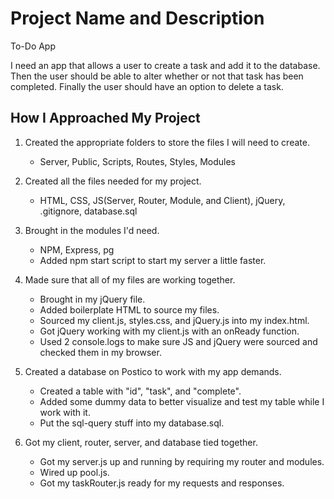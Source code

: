 # Project Name and Description

To-Do App

I need an app that allows a user to create a task and add it to the database. Then the user should be able to alter whether or not that task has been completed.  Finally the user should have an option to delete a task.

## How I Approached My Project

1. Created the appropriate folders to store the files I will need to create.
    - Server, Public, Scripts, Routes, Styles, Modules

2. Created all the files needed for my project.
    - HTML, CSS, JS(Server, Router, Module, and Client), jQuery, .gitignore, database.sql

3. Brought in the modules I'd need.
    - NPM, Express, pg
    - Added npm start script to start my server a little faster.

4. Made sure that all of my files are working together.
    - Brought in my jQuery file.
    - Added boilerplate HTML to source my files.
    - Sourced my client.js, styles.css, and jQuery.js into my index.html.
    - Got jQuery working with my client.js with an onReady function.
    - Used 2 console.logs to make sure JS and jQuery were sourced and checked them in my browser.

5. Created a database on Postico to work with my app demands.
    - Created a table with "id", "task", and "complete".
    - Added some dummy data to better visualize and test my table while I work with it.
    - Put the sql-query stuff into my database.sql.

6. Got my client, router, server, and database tied together.
    - Got my server.js up and running by requiring my router and modules.
    - Wired up pool.js.
    - Got my taskRouter.js ready for my requests and responses.